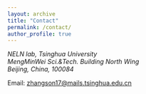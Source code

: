 ```yaml
---
layout: archive
title: "Contact"
permalink: /contact/
author_profile: true
---
```

<address>
  NELN lab, Tsinghua University<br>
	MengMinWei Sci.&Tech. Building North Wing<br>
    Beijing, China, 100084<br>
</address>

Email: zhangson17@mails.tsinghua.edu.cn